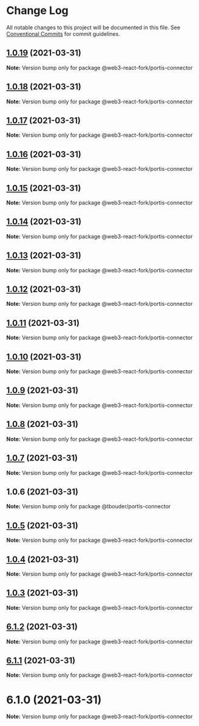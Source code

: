 # Change Log

All notable changes to this project will be documented in this file.
See [Conventional Commits](https://conventionalcommits.org) for commit guidelines.

## [1.0.19](https://github.com/TBouder/web3-react-fork/compare/@web3-react-fork/portis-connector@1.0.18...@web3-react-fork/portis-connector@1.0.19) (2021-03-31)

**Note:** Version bump only for package @web3-react-fork/portis-connector





## [1.0.18](https://github.com/TBouder/web3-react-fork/compare/@web3-react-fork/portis-connector@1.0.17...@web3-react-fork/portis-connector@1.0.18) (2021-03-31)

**Note:** Version bump only for package @web3-react-fork/portis-connector





## [1.0.17](https://github.com/TBouder/web3-react-fork/compare/@web3-react-fork/portis-connector@1.0.16...@web3-react-fork/portis-connector@1.0.17) (2021-03-31)

**Note:** Version bump only for package @web3-react-fork/portis-connector





## [1.0.16](https://github.com/TBouder/web3-react-fork/compare/@web3-react-fork/portis-connector@1.0.15...@web3-react-fork/portis-connector@1.0.16) (2021-03-31)

**Note:** Version bump only for package @web3-react-fork/portis-connector





## [1.0.15](https://github.com/TBouder/web3-react-fork/compare/@web3-react-fork/portis-connector@1.0.14...@web3-react-fork/portis-connector@1.0.15) (2021-03-31)

**Note:** Version bump only for package @web3-react-fork/portis-connector





## [1.0.14](https://github.com/TBouder/web3-react-fork/compare/@web3-react-fork/portis-connector@1.0.13...@web3-react-fork/portis-connector@1.0.14) (2021-03-31)

**Note:** Version bump only for package @web3-react-fork/portis-connector





## [1.0.13](https://github.com/TBouder/web3-react-fork/compare/@web3-react-fork/portis-connector@1.0.12...@web3-react-fork/portis-connector@1.0.13) (2021-03-31)

**Note:** Version bump only for package @web3-react-fork/portis-connector





## [1.0.12](https://github.com/TBouder/web3-react-fork/compare/@web3-react-fork/portis-connector@1.0.11...@web3-react-fork/portis-connector@1.0.12) (2021-03-31)

**Note:** Version bump only for package @web3-react-fork/portis-connector





## [1.0.11](https://github.com/TBouder/web3-react-fork/compare/@web3-react-fork/portis-connector@1.0.10...@web3-react-fork/portis-connector@1.0.11) (2021-03-31)

**Note:** Version bump only for package @web3-react-fork/portis-connector





## [1.0.10](https://github.com/TBouder/web3-react-fork/compare/@web3-react-fork/portis-connector@1.0.9...@web3-react-fork/portis-connector@1.0.10) (2021-03-31)

**Note:** Version bump only for package @web3-react-fork/portis-connector





## [1.0.9](https://github.com/TBouder/web3-react-fork/compare/@web3-react-fork/portis-connector@1.0.8...@web3-react-fork/portis-connector@1.0.9) (2021-03-31)

**Note:** Version bump only for package @web3-react-fork/portis-connector





## [1.0.8](https://github.com/TBouder/web3-react-fork/compare/@web3-react-fork/portis-connector@1.0.7...@web3-react-fork/portis-connector@1.0.8) (2021-03-31)

**Note:** Version bump only for package @web3-react-fork/portis-connector





## [1.0.7](https://github.com/TBouder/web3-react-fork/compare/@web3-react-fork/portis-connector@1.0.5...@web3-react-fork/portis-connector@1.0.7) (2021-03-31)

**Note:** Version bump only for package @web3-react-fork/portis-connector





## 1.0.6 (2021-03-31)

**Note:** Version bump only for package @tbouder/portis-connector





## [1.0.5](https://github.com/TBouder/web3-react-fork/compare/@web3-react-fork/portis-connector@1.0.4...@web3-react-fork/portis-connector@1.0.5) (2021-03-31)

**Note:** Version bump only for package @web3-react-fork/portis-connector





## [1.0.4](https://github.com/TBouder/web3-react-fork/compare/@web3-react-fork/portis-connector@1.0.3...@web3-react-fork/portis-connector@1.0.4) (2021-03-31)

**Note:** Version bump only for package @web3-react-fork/portis-connector





## [1.0.3](https://github.com/TBouder/web3-react-fork/compare/@web3-react-fork/portis-connector@6.1.2...@web3-react-fork/portis-connector@1.0.3) (2021-03-31)

**Note:** Version bump only for package @web3-react-fork/portis-connector





## [6.1.2](https://github.com/TBouder/web3-react-fork/compare/@web3-react-fork/portis-connector@6.1.1...@web3-react-fork/portis-connector@6.1.2) (2021-03-31)

**Note:** Version bump only for package @web3-react-fork/portis-connector





## [6.1.1](https://github.com/TBouder/web3-react-fork/compare/@web3-react-fork/portis-connector@6.1.0...@web3-react-fork/portis-connector@6.1.1) (2021-03-31)

**Note:** Version bump only for package @web3-react-fork/portis-connector





# 6.1.0 (2021-03-31)

**Note:** Version bump only for package @web3-react-fork/portis-connector
